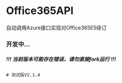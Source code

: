 # Office365API

自动调用Azure接口实现对Office365E5续订

### 开发中...

##### !!! 当前版本可能存在错误，请勿直接fork运行 !!!

```shell
# 测试版V2.1.4
```